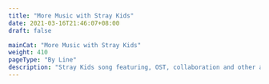 ```yaml
---
title: "More Music with Stray Kids"
date: 2021-03-16T21:46:07+08:00
draft: false

mainCat: "More Music with Stray Kids"
weight: 410
pageType: "By Line"
description: "Stray Kids song featuring, OST, collaboration and other artists songs that are credited with 3RACHA."
---
```

